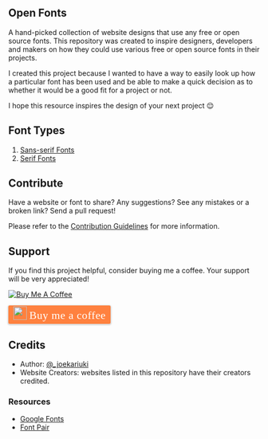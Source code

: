 

##  Open Fonts 

A hand-picked collection of website designs that use any free or open source fonts. This repository was created to inspire designers, developers and makers on how they could use various free or open source fonts in their projects.

I created this project because I wanted to have a way to easily look up how a particular font has been used and be able to make a quick decision as to whether it would be a good fit for a project or not. 

I hope this resource inspires the design of your next project :relieved:

## Font Types

1. [Sans-serif Fonts](./Sans-serif-Fonts.md)
2. [Serif Fonts](./Serif-Fonts.md)

## Contribute

Have a website or font to share? Any suggestions? See any mistakes or a broken link? Send a pull request!

Please refer to the [Contribution Guidelines]() for more information.

## Support
If you find this project helpful, consider buying me a coffee. Your support will be very appreciated!

<a href="https://www.buymeacoffee.com/5Ckhr9Xdq" target="_blank"><img src="https://bmc-cdn.nyc3.digitaloceanspaces.com/BMC-button-images/custom_images/orange_img.png" alt="Buy Me A Coffee" style="height: auto !important;width: auto !important;" ></a>
<style>.bmc-button img{width: 27px !important;margin-bottom: 1px !important;box-shadow: none !important;border: none !important;vertical-align: middle !important;}.bmc-button{line-height: 36px !important;height:37px !important;text-decoration: none !important;display:inline-flex !important;color:#FFFFFF !important;background-color:#FF813F !important;border-radius: 3px !important;border: 1px solid transparent !important;padding: 1px 9px !important;font-size: 22px !important;letter-spacing: 0.6px !important;box-shadow: 0px 1px 2px rgba(190, 190, 190, 0.5) !important;-webkit-box-shadow: 0px 1px 2px 2px rgba(190, 190, 190, 0.5) !important;margin: 0 auto !important;font-family:'Cookie', cursive !important;-webkit-box-sizing: border-box !important;box-sizing: border-box !important;-o-transition: 0.3s all linear !important;-webkit-transition: 0.3s all linear !important;-moz-transition: 0.3s all linear !important;-ms-transition: 0.3s all linear !important;transition: 0.3s all linear !important;}.bmc-button:hover, .bmc-button:active, .bmc-button:focus {-webkit-box-shadow: 0px 1px 2px 2px rgba(190, 190, 190, 0.5) !important;text-decoration: none !important;box-shadow: 0px 1px 2px 2px rgba(190, 190, 190, 0.5) !important;opacity: 0.85 !important;color:#FFFFFF !important;}</style><link href="https://fonts.googleapis.com/css?family=Cookie" rel="stylesheet"><a class="bmc-button" target="_blank" href="https://www.buymeacoffee.com/5Ckhr9Xdq"><img src="https://bmc-cdn.nyc3.digitaloceanspaces.com/BMC-button-images/BMC-btn-logo.svg" alt="Buy me a coffee"><span style="margin-left:5px">Buy me a coffee</span></a>
## Credits
* Author: [@_joekariuki](https://twitter.com/_joekariuki)
* Website Creators: websites listed in this repository have their creators credited.

### Resources
* [Google Fonts](https://fonts.google.com/)
* [Font Pair](https://fontpair.co/)

